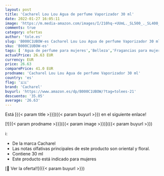 ```yaml
---
layout: post
title: 'Cacharel Lou Lou Agua de perfume Vaporizador 30 ml'
date: 2022-01-27 16:05:11
image: 'https://m.media-amazon.com/images/I/210hq-+UUmL._SL500_._SL400_.jpg'
comments: true
category: ofertas
author: 'tole.es'
slug: 'B000C1UBOW-es Cacharel Lou Lou Agua de perfume Vaporizador 30 ml'
sku: 'B000C1UBOW-es'
tags: [ 'Agua de perfume para mujeres','Belleza','Fragancias para mujeres','Perfumes y fragancias','agua','cacharel','de','perfume', ]
actualPrice: 26.63 EUR
currency: EUR
price: 26.63
comparePrice: 41.0 EUR
prodname: 'Cacharel Lou Lou Agua de perfume Vaporizador 30 ml'
country: 'es'
flag: '🇪🇸'
brand: 'Cacharel'
buyurl: 'https://www.amazon.es/dp/B000C1UBOW/?tag=tolees-21'
descuento: '35.05'
average: '26.63'
---
```


Está [{{< param title >}}]({{< param buyurl >}}) en el siguiente enlace!

[![{{< param prodname >}}]({{< param image >}})]({{< param buyurl >}})

ℹ️:

- De la marca Cacharel
- Las notas olfativas principales de este producto son oriental y floral.
- Contiene 30 ml
- Este producto está indicado para mujeres

[🛒 Ver la oferta!!]({{< param buyurl >}})
